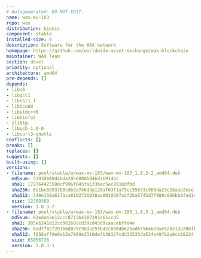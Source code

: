 ```yaml
---
# Autogenerated. DO NOT EDIT.
name: wax-mv-183
repo: wax
distribution: bionic
component: stable
installed-size: 0
description: Software for the WAX network
homepage: https://github.com/worldwide-asset-exchange/wax-blockchain
maintainer: WAX Team
section: devel
priority: optional
architecture: amd64
pre-depends: []
depends:
- libc6
- libgcc1
- libssl1.1
- libicu60
- libstdc++6
- libtinfo5
- zlib1g
- libusb-1.0-0
- libcurl3-gnutls
conflicts: []
breaks: []
replaces: []
suggests: []
built-using: []
versions:
- filename: pool/stable/w/wax-mv-183/wax-mv-183_1.8.3-2_amd64.deb
  md5sum: 53930849d4bda39b60886046d269146c
  sha1: 172764425500cf996f845fa133bac5ec8918dfbd
  sha256: 0e1be8d53708cdb3a746dda125af63f1af5ec55673c988da23e33aae2ecef181
  sha512: 348e158a617aca8102726038aa0019307a2f2ba5745d7f980c86bbb0fed1d02a11dbf0912760d1e08645f174bbf0a8f51c9d4c98cac8b23accaedf4809ffca6a
  size: 12389388
  version: 1.8.3-2
- filename: pool/stable/w/wax-mv-183/wax-mv-183_1.8.3-1_amd64.deb
  md5sum: 82edab3e12ccc8713b4387391c61ccd5
  sha1: 385eb241d12cc06268ccd39cd43d9caacebf9d4e
  sha256: 6ad7f82f201b6d0c5c98da255b42c8804b625ad675646e9ae52be13a206fba22
  sha512: f856aff9e0e12e7869e3310defb38327cdd33535da534a49fb2a8cc88224fae99db9c16f665cd1187ee4cd48b80a9e55a340d57baaa539a1ab57abe95401f40e
  size: 65056736
  version: 1.8.3-1
---
```

